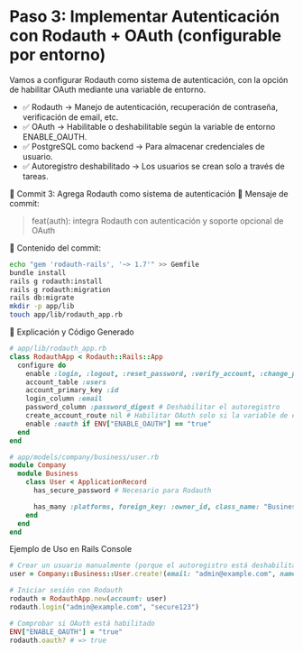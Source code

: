 # Paso 3: Implementar Autenticación con Rodauth + OAuth (configurable por entorno)

Vamos a configurar Rodauth como sistema de autenticación, con la opción de habilitar OAuth mediante una variable de entorno.

- ✅ Rodauth → Manejo de autenticación, recuperación de contraseña, verificación de email, etc.
- ✅ OAuth → Habilitable o deshabilitable según la variable de entorno ENABLE_OAUTH.
- ✅ PostgreSQL como backend → Para almacenar credenciales de usuario.
- ✅ Autoregistro deshabilitado → Los usuarios se crean solo a través de tareas.

📌 Commit 3: Agrega Rodauth como sistema de autenticación
🔹 Mensaje de commit:

> feat(auth): integra Rodauth con autenticación y soporte opcional de OAuth

🔹 Contenido del commit:

```sh
echo "gem 'rodauth-rails', '~> 1.7'" >> Gemfile
bundle install
rails g rodauth:install
rails g rodauth:migration
rails db:migrate
mkdir -p app/lib
touch app/lib/rodauth_app.rb
```

📝 Explicación y Código Generado

```rb
# app/lib/rodauth_app.rb
class RodauthApp < Rodauth::Rails::App
  configure do
    enable :login, :logout, :reset_password, :verify_account, :change_password # Configuración de autenticación
    account_table :users
    account_primary_key :id
    login_column :email
    password_column :password_digest # Deshabilitar el autoregistro
    create_account_route nil # Habilitar OAuth solo si la variable de entorno lo permite
    enable :oauth if ENV["ENABLE_OAUTH"] == "true"
  end
end
```

```rb
# app/models/company/business/user.rb
module Company
  module Business
    class User < ApplicationRecord
      has_secure_password # Necesario para Rodauth

      has_many :platforms, foreign_key: :owner_id, class_name: "Business::Platform"
    end
  end
end
```

Ejemplo de Uso en Rails Console

```rb
# Crear un usuario manualmente (porque el autoregistro está deshabilitado)
user = Company::Business::User.create!(email: "admin@example.com", name: "Admin", password: "secure123")

# Iniciar sesión con Rodauth
rodauth = RodauthApp.new(account: user)
rodauth.login("admin@example.com", "secure123")

# Comprobar si OAuth está habilitado
ENV["ENABLE_OAUTH"] = "true"
rodauth.oauth? # => true
```
